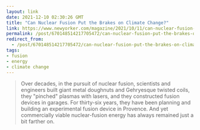 ```yaml
---
layout: link
date: 2021-12-10 02:30:26 GMT
title: "Can Nuclear Fusion Put the Brakes on Climate Change?"
link: https://www.newyorker.com/magazine/2021/10/11/can-nuclear-fusion-put-the-brakes-on-climate-change
permalink: /post/670148514217705472/can-nuclear-fusion-put-the-brakes-on-climate
redirect_from: 
  - /post/670148514217705472/can-nuclear-fusion-put-the-brakes-on-climate
tags:
- fusion
- energy
- climate change
---
```

<blockquote>Over decades, in the pursuit of nuclear fusion, scientists and engineers built giant metal doughnuts and Gehryesque twisted coils, they "pinched" plasmas with lasers, and they constructed fusion devices in garages. For thirty-six years, they have been planning and building an experimental fusion device in Provence. And yet commercially viable nuclear-fusion energy has always remained just a bit farther on. </blockquote>